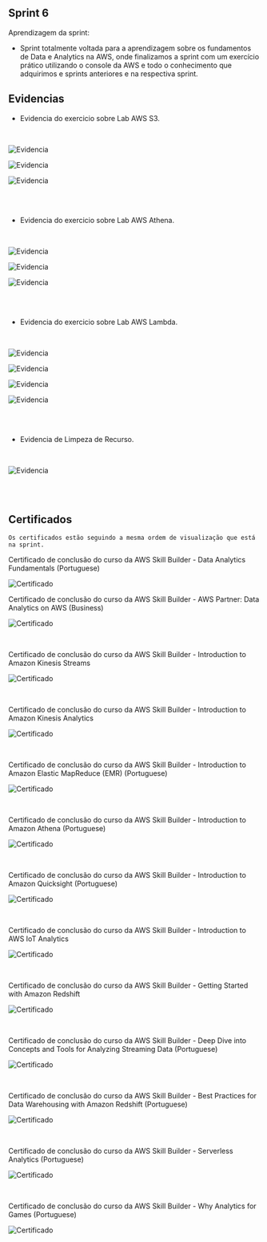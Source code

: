 ## Sprint 6

Aprendizagem da sprint:

- Sprint totalmente voltada para a aprendizagem sobre os fundamentos de Data e Analytics na AWS, onde finalizamos a sprint com um exercício prático utilizando o console da AWS e todo o conhecimento que adquirimos e sprints anteriores e na respectiva sprint. 


## Evidencias

* Evidencia do exercicio sobre Lab AWS S3.

<br/>

![Evidencia](evidencias/S3-print-1.png)

![Evidencia](evidencias/S3-print-2.png)

![Evidencia](evidencias/S3-print-3.png)

<br/>
<br/>

* Evidencia do exercicio sobre Lab AWS Athena.

<br/>

![Evidencia](evidencias/Athena-print-2.png)

![Evidencia](evidencias/Athena-print-3.png)

![Evidencia](evidencias/Athena-print-4.png)

<br/>
<br/>

* Evidencia do exercicio sobre Lab AWS Lambda.

<br/>

![Evidencia](evidencias/Lambda-print-1.png)

![Evidencia](evidencias/Lambda-print-2.png)

![Evidencia](evidencias/Lambda-print-3.png)

![Evidencia](evidencias/Lambda-print-4.png)

<br/>
<br/>

* Evidencia de Limpeza de Recurso.

<br/>

![Evidencia](evidencias/Limpeza.png)

<br/>
<br/>

## Certificados
    Os certificados estão seguindo a mesma ordem de visualização que está na sprint.

Certificado de conclusão do curso da AWS Skill Builder - Data Analytics Fundamentals (Portuguese)

![Certificado](certificados/Data_Analitics_Fundamentals.png)


Certificado de conclusão do curso da AWS Skill Builder - AWS Partner: Data Analytics on AWS (Business)

![Certificado](certificados/AWS-Partner_Data_Analytics_OnAWS.png)

<br/>

Certificado de conclusão do curso da AWS Skill Builder - Introduction to Amazon Kinesis Streams

![Certificado](certificados/Introduction_Amazon_Kinesis_Streams.png)


<br/>

Certificado de conclusão do curso da AWS Skill Builder - Introduction to Amazon Kinesis Analytics

![Certificado](certificados/Introduction_Amazon_Kinesis_Analytics.png)

<br/>

Certificado de conclusão do curso da AWS Skill Builder - Introduction to Amazon Elastic MapReduce (EMR) (Portuguese)

![Certificado](certificados/Introduction_Amazon_Elastic_MapReduce.png)

<br/>

Certificado de conclusão do curso da AWS Skill Builder - Introduction to Amazon Athena (Portuguese)

![Certificado](certificados/Introduction_Amazon_Athena.png)

<br/>

Certificado de conclusão do curso da AWS Skill Builder - Introduction to Amazon Quicksight (Portuguese)

![Certificado](certificados/Introduction_Amazon_Quicksight.png)

<br/>

Certificado de conclusão do curso da AWS Skill Builder - Introduction to AWS IoT Analytics

![Certificado](certificados/Introduction_AWS_IoT_Analytics.png)

<br/>

Certificado de conclusão do curso da AWS Skill Builder - Getting Started with Amazon Redshift

![Certificado](certificados/Getting_Started_With_Amazon_Redshift.png)

<br/>

Certificado de conclusão do curso da AWS Skill Builder - Deep Dive into Concepts and Tools for Analyzing Streaming Data (Portuguese)

![Certificado](certificados/Concepts_Tools_Analyzing_Streaming_Data_.png)

<br/>

Certificado de conclusão do curso da AWS Skill Builder - Best Practices for Data Warehousing with Amazon Redshift (Portuguese)

![Certificado](certificados/Beste_Practices_Data_Warehousing_With_Amazon_Redshift.png)

<br/>

Certificado de conclusão do curso da AWS Skill Builder - Serverless Analytics (Portuguese)

![Certificado](certificados/Serverless_Analytics.png)

<br/>

Certificado de conclusão do curso da AWS Skill Builder - Why Analytics for Games (Portuguese)

![Certificado](certificados/Analytics_Games.png)